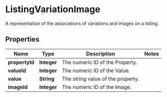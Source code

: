 

# ListingVariationImage

A representation of the associations of variations and images on a listing.

## Properties

Name | Type | Description | Notes
------------ | ------------- | ------------- | -------------
**propertyId** | **Integer** | The numeric ID of the Property. | 
**valueId** | **Integer** | The numeric ID of the Value. | 
**value** | **String** | The string value of the property. | 
**imageId** | **Integer** | The numeric ID of the Image. | 



